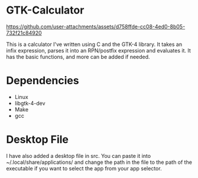 # GTK-Calculator

https://github.com/user-attachments/assets/d758ffde-cc08-4ed0-8b05-732f21c84920

This is a calculator I've written using C and the GTK-4 library. It takes an infix expression, parses it into an RPN/postfix expression and evaluates it. It has the basic functions, and more can be added if needed.

# Dependencies
* Linux
* libgtk-4-dev
* Make
* gcc

# Desktop File
I have also added a desktop file in src. You can paste it into ~/.local/share/applications/ and change the path in the file to the path of the executable if you want to select the app from your app selector.
